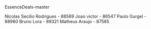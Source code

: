 EssenceDeals-master

Nicolas Secilio Rodrigues - 88589
Joao victor - 86547
Paulo Gurgel - 88960
Bruno Lora - 89321
Matheus Araujo - 87585
